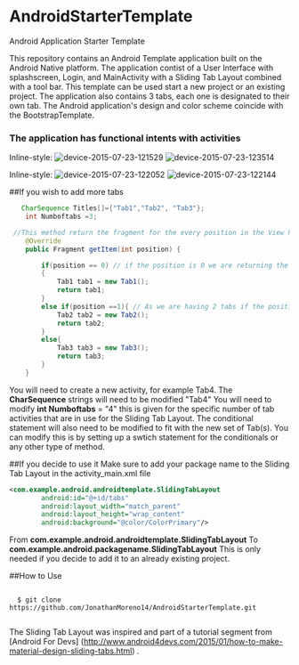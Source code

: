 # AndroidStarterTemplate
Android Application Starter Template

This repository contains an Android Template application built on the Android Native platform. The application contist of a User Interface with splashscreen, Login, and MainActivity with a Sliding Tab Layout combined with a tool bar. This template can be used start a new project or an existing project. The application also contains 3 tabs, each one is designated to their own tab. The Android application's design and color scheme coincide with the BootstrapTemplate. 

### The application has functional intents with activities

Inline-style: 
![device-2015-07-23-121529](https://cloud.githubusercontent.com/assets/11635523/8863558/a63f0b30-314e-11e5-90e8-87017b6d402f.png)
![device-2015-07-23-123514](https://cloud.githubusercontent.com/assets/11635523/8863574/c4aae7f6-314e-11e5-8b90-ef2466fc01e8.png)

Inline-style: 
![device-2015-07-23-122052](https://cloud.githubusercontent.com/assets/11635523/8863629/3b037c92-314f-11e5-9c34-e256ef25f8e5.png)
![device-2015-07-23-122144](https://cloud.githubusercontent.com/assets/11635523/8863662/6b7d5fdc-314f-11e5-9a1c-774c36f41136.png)


##If you wish to add more tabs

```java 
   CharSequence Titles[]={"Tab1","Tab2", "Tab3"};
    int Numboftabs =3;
```

```java 
 //This method return the fragment for the every position in the View Pager
    @Override
    public Fragment getItem(int position) {

        if(position == 0) // if the position is 0 we are returning the First tab
        {
            Tab1 tab1 = new Tab1();
            return tab1;
        }
        else if(position ==1){ // As we are having 2 tabs if the position is now 0 it must be 1 so we are returning second tab
            Tab2 tab2 = new Tab2();
            return tab2;
        }
        else{
            Tab3 tab3 = new Tab3();
            return tab3;
        }
    }
```

You will need to create a new activity, for example Tab4. The **CharSequence** strings will need to be modified "Tab4" You will need to modify **int Numboftabs**  = "4" this is given for the specific number of tab activities that are in use for the Sliding Tab Layout. 
The conditional statement will also need to be modified to fit with the new set of Tab(s). You can modify this is by setting up a swtich statement for the conditionals or any other type of method. 


##If you decide to use it 
Make sure to add your package name to the Sliding Tab Layout in the activity_main.xml file

```xml 
<com.example.android.androidtemplate.SlidingTabLayout
        android:id="@+id/tabs"
        android:layout_width="match_parent"
        android:layout_height="wrap_content"
        android:background="@color/ColorPrimary"/>
```

From **com.example.android.androidtemplate.SlidingTabLayout**
To
**com.example.android.packagename.SlidingTabLayout**
This is only needed if you decide to add it to an already existing project.


##How to Use
```git

  $ git clone https://github.com/JonathanMoreno14/AndroidStarterTemplate.git
   
```


The Sliding Tab Layout was inspired and part of a tutorial segment from  [Android For Devs] (http://www.android4devs.com/2015/01/how-to-make-material-design-sliding-tabs.html) .

